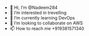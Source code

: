 - 👋 Hi, I’m @Nadeem284
- 👀 I’m interested in trevelling
- 🌱 I’m currently learning DevOps
- 💞️ I’m looking to collaborate on AWS
- 📫 How to reach me +919381571340

<!---
Nadeem284/Nadeem284 is a ✨ special ✨ repository because its `README.md` (this file) appears on your GitHub profile.
You can click the Preview link to take a look at your changes.
--->
